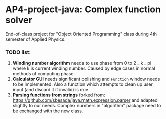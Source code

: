 # AP4-project-java: Complex function solver

End-of-class project for "Object Oriented Programming" class during 4th semester of Applied Physics.

### TODO list:

1. **Winding number algorithm** needs to use phase from 0 to 2 _ k _ pi where k is current winding number. Caused by edge cases in normal methods of computing phase.
2. **Calculator GUI** needs significant polishing and `Function` window needs to be implemented. Also a function which attempts to clean up user input (and discard it if invalid) is due.
3. **Parsing functions from strings**  forked from: https://github.com/sbesada/java.math.expression.parser and adapted slightly to our needs. Complex numbers in "algorithm" package need to be exchanged with the new class.

